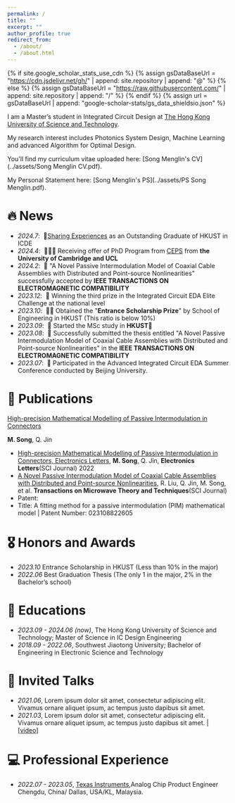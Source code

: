 ```yaml
---
permalink: /
title: ""
excerpt: ""
author_profile: true
redirect_from: 
  - /about/
  - /about.html
---
```


{% if site.google_scholar_stats_use_cdn %}
{% assign gsDataBaseUrl = "https://cdn.jsdelivr.net/gh/" | append: site.repository | append: "@" %}
{% else %}
{% assign gsDataBaseUrl = "https://raw.githubusercontent.com/" | append: site.repository | append: "/" %}
{% endif %}
{% assign url = gsDataBaseUrl | append: "google-scholar-stats/gs_data_shieldsio.json" %}

<span class='anchor' id='about-me'></span>

I am a Master’s student in Integrated Circuit Design at [The Hong Kong University of Science and Technology](https://hkust.edu.hk/). 

My research interest includes Photonics System Design, Machine Learning and advanced Algorithm for Optimal Design. 

You'll find my curriculum vitae uploaded here: [Song Menglin's CV](../assets/Song Menglin CV.pdf).

My Personal Statement here: [Song Menglin's PS](../assets/PS Song Menglin.pdf).

# 🔥 News
- *2024.7*: &nbsp;🎉[Sharing Experiences](https://seng.hkust.edu.hk/academics/taught-postgraduate/msc-ic/student-sharing) as an Outstanding Graduate of HKUST in ICDE
- *2024.4*: &nbsp;🎉🎉🎉 Receiving offer of PhD Program from [CEPS](https://www.ceps-cdt.org/) from **the University of Cambridge and UCL**
- *2024.2*: &nbsp;🎉 "A Novel Passive Intermodulation Model of Coaxial Cable Assemblies with Distributed and Point-source Nonlinearities" successfully accepted by **IEEE TRANSACTIONS ON ELECTROMAGNETIC COMPATIBILITY**
- *2023.12*: &nbsp;🎉 Winning the third prize in the Integrated Circuit EDA Elite Challenge at the national level
- *2023.10*: &nbsp;🎉🎉 Obtained the "**Entrance Scholarship Prize**" by School of Engineering in HKUST (This ratio is below 10%)
- *2023.09*: &nbsp;🎉 Started the MSc study in **HKUST**🏫
- *2023.08*: &nbsp;🎉 Successfully submitted the thesis entitled "A Novel Passive Intermodulation Model of Coaxial Cable Assemblies with Distributed and Point-source Nonlinearities" in the **IEEE TRANSACTIONS ON ELECTROMAGNETIC COMPATIBILITY**
- *2023.07*: &nbsp;🎉 Participated in the Advanced Integrated Circuit EDA Summer Conference conducted by Beijing University.

# 📝 Publications 



[High-precision Mathematical Modelling of Passive Intermodulation in Connectors](https://ietresearch.onlinelibrary.wiley.com/doi/epdf/10.1049/ell2.12539)

**M. Song**, Q. Jin


- [High-precision Mathematical Modelling of Passive Intermodulation in Connectors, Electronics Letters](https://ietresearch.onlinelibrary.wiley.com/doi/epdf/10.1049/ell2.12539), **M. Song**, Q. Jin, **Electronics Letters**(SCI Journal) 2022
- [A Novel Passive Intermodulation Model of Coaxial Cable Assemblies with Distributed and Point-source Nonlinearities](https://ieeexplore.ieee.org/stamp/stamp.jsp?tp=&arnumber=10596964), R. Liu, Q. Jin, M. Song, et al. **Transactions on Microwave Theory and Techniques**(SCI Journal)
- Patent:
- Title: A fitting method for a passive intermodulation (PIM) mathematical model | Patent Number: 023108822605


# 🎖 Honors and Awards
- *2023.10* Entrance Scholarship in HKUST (Less than 10% in the major)
- *2022.06* Best Graduation Thesis (The only 1 in the major, 2% in the Bachelor’s school)

# 📖 Educations
- *2023.09 - 2024.06 (now)*, The Hong Kong University of Science and Technology; Master of Science in IC Design Engineering
- *2018.09 - 2022.06*, Southwest Jiaotong University; Bachelor of Engineering in Electronic Science and Technology

# 💬 Invited Talks
- *2021.06*, Lorem ipsum dolor sit amet, consectetur adipiscing elit. Vivamus ornare aliquet ipsum, ac tempus justo dapibus sit amet. 
- *2021.03*, Lorem ipsum dolor sit amet, consectetur adipiscing elit. Vivamus ornare aliquet ipsum, ac tempus justo dapibus sit amet.  \| [\[video\]](https://github.com/)

# 💻 Professional Experience
- *2022.07 - 2023.05*, [Texas Instruments](https://github.com/),Analog Chip Product Engineer  Chengdu, China/ Dallas, USA/KL, Malaysia.
